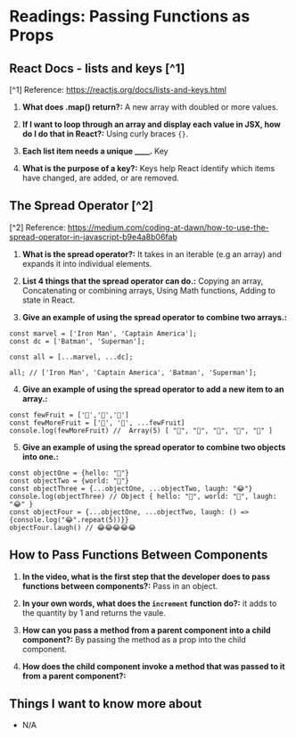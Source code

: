 # Readings: Passing Functions as Props

## React Docs - lists and keys [^1]

[^1] Reference: <https://reactjs.org/docs/lists-and-keys.html>

1. **What does .map() return?:** A new array with doubled or more values.

2. **If I want to loop through an array and display each value in JSX, how do I do that in React?:** Using curly braces `{}`.

3. **Each list item needs a unique ____.** Key

4. **What is the purpose of a key?:** Keys help React identify which items have changed, are added, or are removed.

## The Spread Operator [^2]

[^2] Reference: <https://medium.com/coding-at-dawn/how-to-use-the-spread-operator-in-javascript-b9e4a8b06fab>

1. **What is the spread operator?:** It takes in an iterable (e.g an array) and expands it into individual elements.

2. **List 4 things that the spread operator can do.:** Copying an array, Concatenating or combining arrays, Using Math functions, Adding to state in React.

3. **Give an example of using the spread operator to combine two arrays.:**  

```
const marvel = ['Iron Man', 'Captain America'];
const dc = ['Batman', 'Superman'];

const all = [...marvel, ...dc];

all; // ['Iron Man', 'Captain America', 'Batman', 'Superman'];
```

4. **Give an example of using the spread operator to add a new item to an array.:**

```
const fewFruit = ['🍏','🍊','🍌']
const fewMoreFruit = ['🍉', '🍍', ...fewFruit]
console.log(fewMoreFruit) //  Array(5) [ "🍉", "🍍", "🍏", "🍊", "🍌" ]
```

5. **Give an example of using the spread operator to combine two objects into one.:**

```
const objectOne = {hello: "🤪"}
const objectTwo = {world: "🐻"}
const objectThree = {...objectOne, ...objectTwo, laugh: "😂"}
console.log(objectThree) // Object { hello: "🤪", world: "🐻", laugh: "😂" }
const objectFour = {...objectOne, ...objectTwo, laugh: () => {console.log("😂".repeat(5))}}
objectFour.laugh() // 😂😂😂😂😂
```

## How to Pass Functions Between Components

1. **In the video, what is the first step that the developer does to pass functions between components?:** Pass in an object.

2. **In your own words, what does the `increment` function do?:** it adds to the quantity by 1 and returns the vaule.

3. **How can you pass a method from a parent component into a child component?:** By passing the method as a prop into the child component.

4. **How does the child component invoke a method that was passed to it from a parent component?:**


## Things I want to know more about

- N/A

